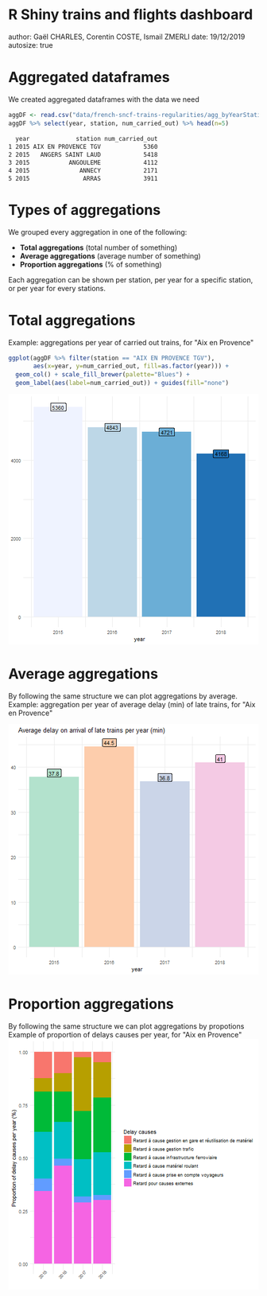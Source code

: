 R Shiny trains and flights dashboard
========================================================
author: Gaël CHARLES, Corentin COSTE, Ismail ZMERLI
date: 19/12/2019
autosize: true

Aggregated dataframes
========================================================

We created aggregated dataframes with the data we need



```r
aggDF <- read.csv("data/french-sncf-trains-regularities/agg_byYearStation.csv")
aggDF %>% select(year, station, num_carried_out) %>% head(n=5)
```

```
  year             station num_carried_out
1 2015 AIX EN PROVENCE TGV            5360
2 2015   ANGERS SAINT LAUD            5418
3 2015           ANGOULEME            4112
4 2015              ANNECY            2171
5 2015               ARRAS            3911
```

Types of aggregations
========================================================
We grouped every aggregation in one of the following:
- **Total aggregations** (total number of something)
- **Average aggregations** (average number of something)
- **Proportion aggregations** (% of something)
  
Each aggregation can be shown per station, per year for a specific station, or per year for every stations.

Total aggregations
========================================================

Example: aggregations per year of carried out trains, for "Aix en Provence"


```r
ggplot(aggDF %>% filter(station == "AIX EN PROVENCE TGV"),
       aes(x=year, y=num_carried_out, fill=as.factor(year))) + 
  geom_col() + scale_fill_brewer(palette="Blues") + 
  geom_label(aes(label=num_carried_out)) + guides(fill="none")
```

![plot of chunk trains_totalPlot](presentation-figure/trains_totalPlot-1.png)


Average aggregations
========================================================

By following the same structure we can plot aggregations by average.  
Example: aggregation per year of average delay (min) of late trains, for "Aix en Provence"

![plot of chunk trains_averagePlot](presentation-figure/trains_averagePlot-1.png)

Proportion aggregations
========================================================

By following the same structure we can plot aggregations by propotions  
Example of proportion of delays causes per year, for "Aix en Provence"
![plot of chunk trains_proportionPlot](presentation-figure/trains_proportionPlot-1.png)

